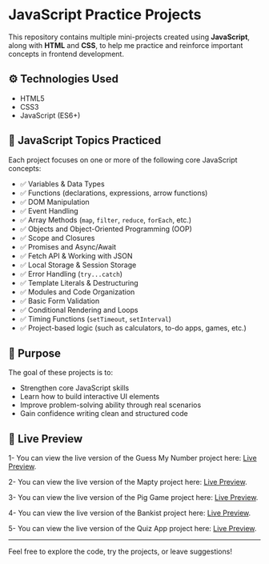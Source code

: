 # JavaScript Practice Projects

This repository contains multiple mini-projects created using **JavaScript**, along with **HTML** and **CSS**, to help me practice and reinforce important concepts in frontend development.

## ⚙️ Technologies Used

- HTML5
- CSS3
- JavaScript (ES6+)

## 🧠 JavaScript Topics Practiced

Each project focuses on one or more of the following core JavaScript concepts:

- ✅ Variables & Data Types
- ✅ Functions (declarations, expressions, arrow functions)
- ✅ DOM Manipulation
- ✅ Event Handling
- ✅ Array Methods (`map`, `filter`, `reduce`, `forEach`, etc.)
- ✅ Objects and Object-Oriented Programming (OOP)
- ✅ Scope and Closures
- ✅ Promises and Async/Await
- ✅ Fetch API & Working with JSON
- ✅ Local Storage & Session Storage
- ✅ Error Handling (`try...catch`)
- ✅ Template Literals & Destructuring
- ✅ Modules and Code Organization
- ✅ Basic Form Validation
- ✅ Conditional Rendering and Loops
- ✅ Timing Functions (`setTimeout`, `setInterval`)
- ✅ Project-based logic (such as calculators, to-do apps, games, etc.)

## 📁 Purpose

The goal of these projects is to:

- Strengthen core JavaScript skills
- Learn how to build interactive UI elements
- Improve problem-solving ability through real scenarios
- Gain confidence writing clean and structured code

## 🚀 Live Preview

1- You can view the live version of the Guess My Number project here: [Live Preview](https://guess-my-number-mohamed-abdelkareem.netlify.app/).

2- You can view the live version of the Mapty project here: [Live Preview](https://mapty-mohamed-abdelkareem.netlify.app/).

3- You can view the live version of the Pig Game project here: [Live Preview](https://pig-game-mohamed-abdlkareem.netlify.app/).

4- You can view the live version of the Bankist project here: [Live Preview](https://bankist-mohamed-abdelkareem.netlify.app/).

5- You can view the live version of the Quiz App project here: [Live Preview](https://quiz-app-mohamed-abelkareem.netlify.app/).

---

Feel free to explore the code, try the projects, or leave suggestions!

